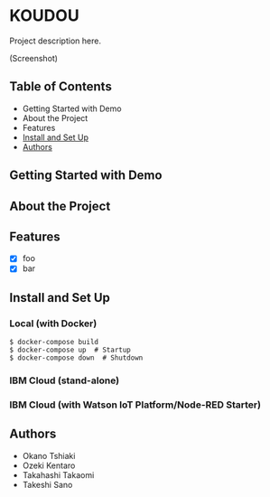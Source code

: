 # KOUDOU

Project description here.

(Screenshot)

## Table of Contents

- Getting Started with Demo
- About the Project
- Features
- [Install and Set Up](#install-and-set-up)
- [Authors](#authors)

## Getting Started with Demo

## About the Project

## Features

- [x] foo
- [x] bar

## Install and Set Up

### Local (with Docker)

```
$ docker-compose build
$ docker-compose up  # Startup
$ docker-compose down  # Shutdown
```

### IBM Cloud (stand-alone)

### IBM Cloud (with Watson IoT Platform/Node-RED Starter)

## Authors

- Okano Tshiaki
- Ozeki Kentaro
- Takahashi Takaomi
- Takeshi Sano

